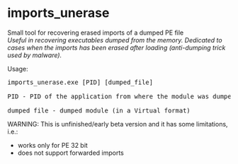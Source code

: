 # imports_unerase
Small tool for recovering erased imports of a dumped PE file<br/>
<i>Useful in recovering executables dumped from the memory. Dedicated to cases when the imports has been erased after loading (anti-dumping trick used by malware).</i><br/>

Usage:<br>
<pre>
imports_unerase.exe [PID] [dumped_file]<br/>
PID - PID of the application from where the module was dumped<br/>
dumped_file - dumped module (in a Virtual format)
</pre>
WARNING:
This is unfinished/early beta version and it has some limitations, i.e.:<br/>
- works only for PE 32 bit
- does not support forwarded imports
